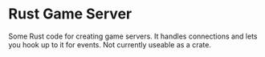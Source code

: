 # Rust Game Server
Some Rust code for creating game servers. It handles connections and lets you hook up to it for events. Not currently useable as a crate.
